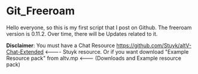 # Git_Freeroam

Hello everyone, so this is my first script that I post on Github. The freeroam version is 0.11.2. Over time, there will be Updates related to it.

**Disclaimer**: You must have a Chat Resource https://github.com/Stuyk/altV-Chat-Extended <---- Stuyk resource. Or if you want download "Example Resource pack" from altv.mp <--- (Downloads and Example resource pack)
